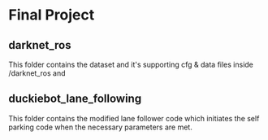# Final Project

## darknet_ros

This folder contains the dataset and it's supporting cfg & data files inside /darknet_ros and 

## duckiebot_lane_following

This folder contains the modified lane follower code which initiates the self parking code when the necessary parameters are met.
